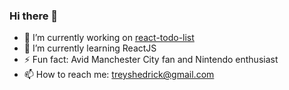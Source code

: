 ### Hi there 👋

- 🔭 I’m currently working on [react-todo-list](https://github.com/treyshedrick/react-todo-list)
- 🌱 I’m currently learning ReactJS
- ⚡ Fun fact: Avid Manchester City fan and Nintendo enthusiast
- 📫 How to reach me: treyshedrick@gmail.com
